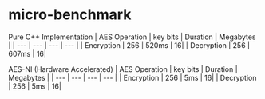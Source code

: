 # **micro-benchmark**

Pure C++ Implementation
| AES Operation | key bits | Duration | Megabytes |
| --- | --- | --- | --- |
| Encryption | 256 | 520ms | 16|
| Decryption | 256 | 607ms | 16|

AES-NI (Hardware Accelerated)
| AES Operation | key bits | Duration | Megabytes |
| --- | --- | --- | --- |
| Encryption | 256 | 5ms | 16|
| Decryption | 256 | 5ms | 16|

